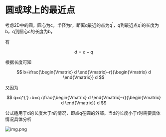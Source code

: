 # 圆或球上的最近点

考虑2D中的圆，圆心为c，半径为r，距离q最近的点为q<sup>'</sup>，q到最近点q<sup>'</sup>的长度为b，q到圆心c的长度为b，

有

$$
d=c-q
$$

根据长度可知

$$
b=\frac{\begin{Vmatrix}
d
\end{Vmatrix}-r}{\begin{Vmatrix}
d
\end{Vmatrix}} d
$$

又因为

$$
q=q^{'}+b=q+\frac{\begin{Vmatrix}
d
\end{Vmatrix}-r}{\begin{Vmatrix}
d
\end{Vmatrix}} d
$$

公式适用于d的长度大于r的情况，即点q在圆的外部。当d的长度小于r时需要具体情况具体分析

![img.png](/imgs/visual/3d-math/geometry-check-3.png)
